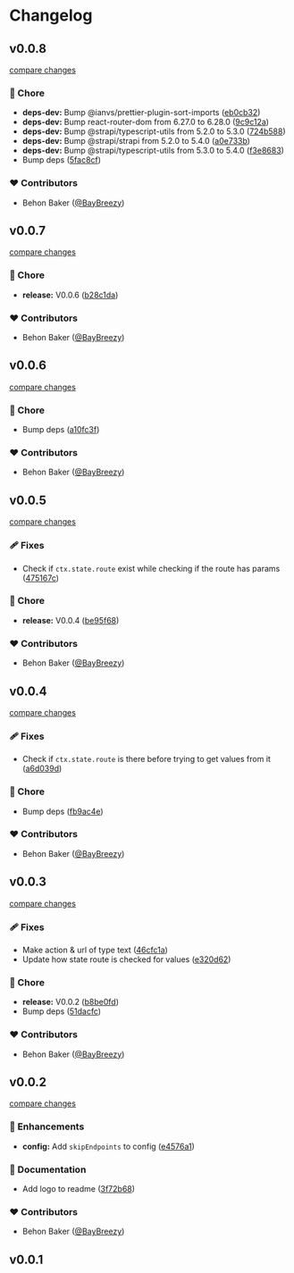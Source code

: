 # Changelog

## v0.0.8

[compare changes](https://github.com/BayBreezy/strapi-plugin-logz/compare/v0.0.7...v0.0.8)

### 🏡 Chore

- **deps-dev:** Bump @ianvs/prettier-plugin-sort-imports ([eb0cb32](https://github.com/BayBreezy/strapi-plugin-logz/commit/eb0cb32))
- **deps-dev:** Bump react-router-dom from 6.27.0 to 6.28.0 ([9c9c12a](https://github.com/BayBreezy/strapi-plugin-logz/commit/9c9c12a))
- **deps-dev:** Bump @strapi/typescript-utils from 5.2.0 to 5.3.0 ([724b588](https://github.com/BayBreezy/strapi-plugin-logz/commit/724b588))
- **deps-dev:** Bump @strapi/strapi from 5.2.0 to 5.4.0 ([a0e733b](https://github.com/BayBreezy/strapi-plugin-logz/commit/a0e733b))
- **deps-dev:** Bump @strapi/typescript-utils from 5.3.0 to 5.4.0 ([f3e8683](https://github.com/BayBreezy/strapi-plugin-logz/commit/f3e8683))
- Bump deps ([5fac8cf](https://github.com/BayBreezy/strapi-plugin-logz/commit/5fac8cf))

### ❤️ Contributors

- Behon Baker ([@BayBreezy](http://github.com/BayBreezy))

## v0.0.7

[compare changes](https://github.com/BayBreezy/strapi-plugin-logz/compare/v0.0.6...v0.0.7)

### 🏡 Chore

- **release:** V0.0.6 ([b28c1da](https://github.com/BayBreezy/strapi-plugin-logz/commit/b28c1da))

### ❤️ Contributors

- Behon Baker ([@BayBreezy](http://github.com/BayBreezy))

## v0.0.6

[compare changes](https://github.com/BayBreezy/strapi-plugin-logz/compare/v0.0.5...v0.0.6)

### 🏡 Chore

- Bump deps ([a10fc3f](https://github.com/BayBreezy/strapi-plugin-logz/commit/a10fc3f))

### ❤️ Contributors

- Behon Baker ([@BayBreezy](http://github.com/BayBreezy))

## v0.0.5

[compare changes](https://github.com/BayBreezy/strapi-plugin-logz/compare/v0.0.4...v0.0.5)

### 🩹 Fixes

- Check if `ctx.state.route` exist while checking if the route has params ([475167c](https://github.com/BayBreezy/strapi-plugin-logz/commit/475167c))

### 🏡 Chore

- **release:** V0.0.4 ([be95f68](https://github.com/BayBreezy/strapi-plugin-logz/commit/be95f68))

### ❤️ Contributors

- Behon Baker ([@BayBreezy](http://github.com/BayBreezy))

## v0.0.4

[compare changes](https://github.com/BayBreezy/strapi-plugin-logz/compare/v0.0.3...v0.0.4)

### 🩹 Fixes

- Check if `ctx.state.route` is there before trying to get values from it ([a6d039d](https://github.com/BayBreezy/strapi-plugin-logz/commit/a6d039d))

### 🏡 Chore

- Bump deps ([fb9ac4e](https://github.com/BayBreezy/strapi-plugin-logz/commit/fb9ac4e))

### ❤️ Contributors

- Behon Baker ([@BayBreezy](http://github.com/BayBreezy))

## v0.0.3

[compare changes](https://github.com/BayBreezy/strapi-plugin-logz/compare/v0.0.2...v0.0.3)

### 🩹 Fixes

- Make action & url of type text ([46cfc1a](https://github.com/BayBreezy/strapi-plugin-logz/commit/46cfc1a))
- Update how state route is checked for values ([e320d62](https://github.com/BayBreezy/strapi-plugin-logz/commit/e320d62))

### 🏡 Chore

- **release:** V0.0.2 ([b8be0fd](https://github.com/BayBreezy/strapi-plugin-logz/commit/b8be0fd))
- Bump deps ([51dacfc](https://github.com/BayBreezy/strapi-plugin-logz/commit/51dacfc))

### ❤️ Contributors

- Behon Baker ([@BayBreezy](http://github.com/BayBreezy))

## v0.0.2

[compare changes](https://github.com/BayBreezy/strapi-plugin-logz/compare/v0.0.1...v0.0.2)

### 🚀 Enhancements

- **config:** Add `skipEndpoints` to config ([e4576a1](https://github.com/BayBreezy/strapi-plugin-logz/commit/e4576a1))

### 📖 Documentation

- Add logo to readme ([3f72b68](https://github.com/BayBreezy/strapi-plugin-logz/commit/3f72b68))

### ❤️ Contributors

- Behon Baker ([@BayBreezy](http://github.com/BayBreezy))

## v0.0.1
